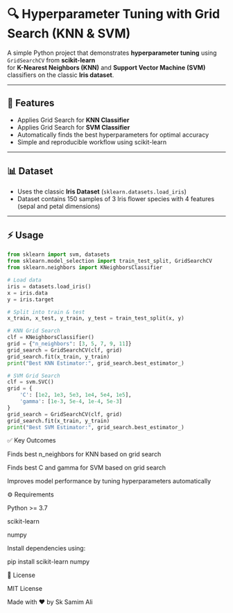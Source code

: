 # 🔍 Hyperparameter Tuning with Grid Search (KNN & SVM)

A simple Python project that demonstrates **hyperparameter tuning** using `GridSearchCV` from **scikit-learn**  
for **K-Nearest Neighbors (KNN)** and **Support Vector Machine (SVM)** classifiers on the classic **Iris dataset**.

---

## 🚀 Features

- Applies Grid Search for **KNN Classifier**  
- Applies Grid Search for **SVM Classifier**  
- Automatically finds the best hyperparameters for optimal accuracy  
- Simple and reproducible workflow using scikit-learn  

---

## 📊 Dataset

- Uses the classic **Iris Dataset** (`sklearn.datasets.load_iris`)  
- Dataset contains 150 samples of 3 Iris flower species with 4 features (sepal and petal dimensions)

---

## ⚡ Usage

```python
from sklearn import svm, datasets
from sklearn.model_selection import train_test_split, GridSearchCV
from sklearn.neighbors import KNeighborsClassifier

# Load data
iris = datasets.load_iris()
x = iris.data
y = iris.target

# Split into train & test
x_train, x_test, y_train, y_test = train_test_split(x, y)

# KNN Grid Search
clf = KNeighborsClassifier()
grid = {"n_neighbors": [3, 5, 7, 9, 11]}
grid_search = GridSearchCV(clf, grid)
grid_search.fit(x_train, y_train)
print("Best KNN Estimator:", grid_search.best_estimator_)

# SVM Grid Search
clf = svm.SVC()
grid = {
    'C': [1e2, 1e3, 5e3, 1e4, 5e4, 1e5],
    'gamma': [1e-3, 5e-4, 1e-4, 5e-3]
}
grid_search = GridSearchCV(clf, grid)
grid_search.fit(x_train, y_train)
print("Best SVM Estimator:", grid_search.best_estimator_)
```







✅ Key Outcomes

Finds best n_neighbors for KNN based on grid search

Finds best C and gamma for SVM based on grid search

Improves model performance by tuning hyperparameters automatically

⚙️ Requirements

Python >= 3.7

scikit-learn

numpy

Install dependencies using:

pip install scikit-learn numpy

📄 License

MIT License

Made with ❤️ by Sk Samim Ali



